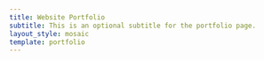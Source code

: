 ```yaml
---
title: Website Portfolio
subtitle: This is an optional subtitle for the portfolio page.
layout_style: mosaic
template: portfolio
---
```

